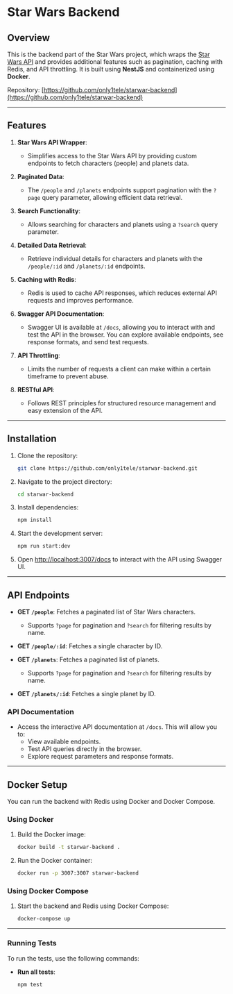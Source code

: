 # Star Wars Backend

## Overview

This is the backend part of the Star Wars project, which wraps the [Star Wars API](https://swapi.dev/api/) and provides additional features such as pagination, caching with Redis, and API throttling. It is built using **NestJS** and containerized using **Docker**.

Repository: [https://github.com/only1tele/starwar-backend](https://github.com/only1tele/starwar-backend)

---

## Features

1. **Star Wars API Wrapper**:

   - Simplifies access to the Star Wars API by providing custom endpoints to fetch characters (people) and planets data.

2. **Paginated Data**:

   - The `/people` and `/planets` endpoints support pagination with the `?page` query parameter, allowing efficient data retrieval.

3. **Search Functionality**:

   - Allows searching for characters and planets using a `?search` query parameter.

4. **Detailed Data Retrieval**:

   - Retrieve individual details for characters and planets with the `/people/:id` and `/planets/:id` endpoints.

5. **Caching with Redis**:

   - Redis is used to cache API responses, which reduces external API requests and improves performance.

6. **Swagger API Documentation**:

   - Swagger UI is available at `/docs`, allowing you to interact with and test the API in the browser. You can explore available endpoints, see response formats, and send test requests.

7. **API Throttling**:

   - Limits the number of requests a client can make within a certain timeframe to prevent abuse.

8. **RESTful API**:
   - Follows REST principles for structured resource management and easy extension of the API.

---

## Installation

1. Clone the repository:

   ```bash
   git clone https://github.com/only1tele/starwar-backend.git
   ```

2. Navigate to the project directory:

   ```bash
   cd starwar-backend
   ```

3. Install dependencies:

   ```bash
   npm install
   ```

4. Start the development server:

   ```bash
   npm run start:dev
   ```

5. Open [http://localhost:3007/docs](http://localhost:3007/docs) to interact with the API using Swagger UI.

---

## API Endpoints

- **GET `/people`**: Fetches a paginated list of Star Wars characters.
  - Supports `?page` for pagination and `?search` for filtering results by name.
- **GET `/people/:id`**: Fetches a single character by ID.

- **GET `/planets`**: Fetches a paginated list of planets.

  - Supports `?page` for pagination and `?search` for filtering results by name.

- **GET `/planets/:id`**: Fetches a single planet by ID.

### API Documentation

- Access the interactive API documentation at `/docs`. This will allow you to:
  - View available endpoints.
  - Test API queries directly in the browser.
  - Explore request parameters and response formats.

---

## Docker Setup

You can run the backend with Redis using Docker and Docker Compose.

### Using Docker

1. Build the Docker image:

   ```bash
   docker build -t starwar-backend .
   ```

2. Run the Docker container:

   ```bash
   docker run -p 3007:3007 starwar-backend
   ```

### Using Docker Compose

1. Start the backend and Redis using Docker Compose:

   ```bash
   docker-compose up
   ```

---

### Running Tests

To run the tests, use the following commands:

- **Run all tests**:
  ```bash
  npm test
  ```
